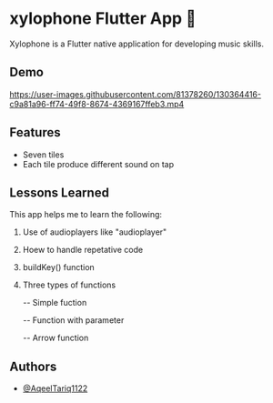 


# xylophone Flutter App 🎹

Xylophone is a Flutter native application for developing music skills. 


## Demo


https://user-images.githubusercontent.com/81378260/130364416-c9a81a96-ff74-49f8-8674-4369167ffeb3.mp4



## Features

- Seven tiles
- Each tile produce different sound on tap

  
## Lessons Learned

This app helps me to learn the following:

1. Use of audioplayers like "audioplayer"
2. Hoew to handle repetative code
3. buildKey() function
4. Three types of functions

    -- Simple fuction

    -- Function with parameter

    -- Arrow function
    
    
  
## Authors

- [@AqeelTariq1122](https://www.github.com/AqeelTariq1122)
